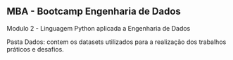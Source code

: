 ## MBA - Bootcamp Engenharia de Dados

Modulo 2 - Linguagem Python aplicada a Engenharia de Dados

Pasta Dados: contem os datasets utilizados para a realização dos trabalhos práticos  e desafios.
